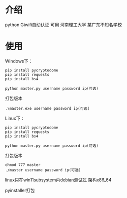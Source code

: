 # 介绍
python Giwifi自动认证
    可用 河南理工大学
    某广东不知名学校


# 使用

Windows下：

```
pip install pycryptodome
pip install requests
pip install bs4
```

```
python master.py username password ip(可选)
```

打包版本
```
.\master.exe username password ip(可选)
```

Linux下：
```
pip install pycryptodome
pip install requests
pip install bs4
```

```
python master.py username password ip(可选)
```

打包版本
```
chmod 777 master
./master username password ip(可选)
```

linux只在win11subsystem内debian测试过 架构x86_64

pyinstaller打包
